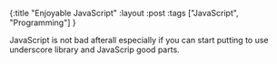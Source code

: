 {:title "Enjoyable JavaScript"
 :layout :post
 :tags ["JavaScript", "Programming"]
}


JavaScript is not bad afterall especially if you can start putting to use underscore library and JavaScrip good parts.

